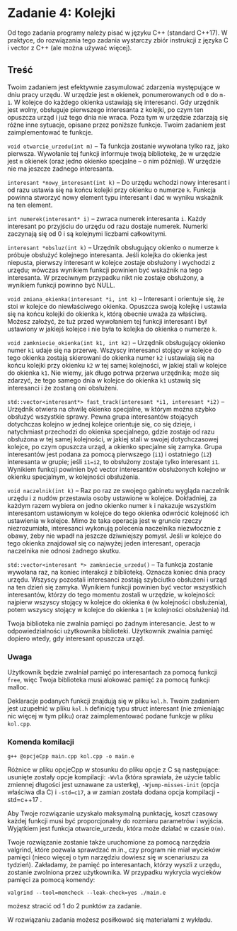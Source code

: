 # Zadanie 4: Kolejki

Od tego zadania programy należy pisać w języku C++ (standard C++17). W praktyce, do rozwiązania tego zadania wystarczy zbiór instrukcji z języka C i vector z C++ (ale można używać więcej).

## Treść

Twoim zadaniem jest efektywnie zasymulować zdarzenia występujące w dniu pracy urzędu. W urzędzie jest `m` okienek, ponumerowanych od `0` do `m-1`. W kolejce do każdego okienka ustawiają się interesanci. Gdy urzędnik jest wolny, obsługuje pierwszego interesanta z kolejki, po czym ten opuszcza urząd i już tego dnia nie wraca. Poza tym w urzędzie zdarzają się różne inne sytuacje, opisane przez poniższe funkcje. Twoim zadaniem jest zaimplementować te funkcje.

`void otwarcie_urzedu(int m)` – Ta funkcja zostanie wywołana tylko raz, jako pierwsza. Wywołanie tej funkcji informuje twoją bibliotekę, że w urzędzie jest `m` okienek (oraz jedno okienko specjalne – o nim później). W urzędzie nie ma jeszcze żadnego interesanta.

`interesant *nowy_interesant(int k)` – Do urzędu wchodzi nowy interesant i od razu ustawia się na końcu kolejki przy okienku o numerze `k`. Funkcja powinna stworzyć nowy element typu interesant i dać w wyniku wskaźnik na ten element.

`int numerek(interesant* i)` – zwraca numerek interesanta `i`. Każdy interesant po przyjściu do urzędu od razu dostaje numerek. Numerki zaczynają się od 0 i są kolejnymi liczbami całkowitymi.

`interesant *obsluz(int k)` – Urzędnik obsługujący okienko o numerze `k` próbuje obsłużyć kolejnego interesanta. Jeśli kolejka do okienka jest niepusta, pierwszy interesant w kolejce zostaje obsłużony i wychodzi z urzędu; wówczas wynikiem funkcji powinien być wskaźnik na tego interesanta. W przeciwnym przypadku nikt nie zostaje obsłużony, a wynikiem funkcji powinno być NULL.

`void zmiana_okienka(interesant *i, int k)` – Interesant i orientuje się, że stoi w kolejce do niewłaściwego okienka. Opuszcza swoją kolejkę i ustawia się na końcu kolejki do okienka k, którą obecnie uważa za właściwą. Możesz założyć, że tuż przed wywołaniem tej funkcji interesant i był ustawiony w jakiejś kolejce i nie była to kolejka do okienka o numerze `k`.

`void zamkniecie_okienka(int k1, int k2)` – Urzędnik obsługujący okienko numer `k1` udaje się na przerwę. Wszyscy interesanci stojący w kolejce do tego okienka zostają skierowani do okienka numer `k2` i ustawiają się na końcu kolejki przy okienku `k2` w tej samej kolejności, w jakiej stali w kolejce do okienka `k1`. Nie wiemy, jak długo potrwa przerwa urzędnika; może się zdarzyć, że tego samego dnia w kolejce do okienka `k1` ustawią się interesanci i że zostaną oni obsłużeni.

`std::vector<interesant*> fast_track(interesant *i1, interesant *i2)` – Urzędnik otwiera na chwilę okienko specjalne, w którym można szybko obsłużyć wszystkie sprawy. Pewna grupa interesantów stojących dotychczas kolejno w jednej kolejce orientuje się, co się dzieje, i natychmiast przechodzi do okienka specjalnego, gdzie zostaje od razu obsłużona w tej samej kolejności, w jakiej stali w swojej dotychczasowej kolejce, po czym opuszcza urząd, a okienko specjalne się zamyka. Grupa interesantów jest podana za pomocą pierwszego (`i1`) i ostatniego (`i2`) interesanta w grupie; jeśli `i1=i2`, to obsłużony zostaje tylko interesant `i1`. Wynikiem funkcji powinien być vector interesantów obsłużonych kolejno w okienku specjalnym, w kolejności obsłużenia.

`void naczelnik(int k)` – Raz po raz ze swojego gabinetu wygląda naczelnik urzędu i z nudów przestawia osoby ustawione w kolejce. Dokładniej, za każdym razem wybiera on jedno okienko numer `k` i nakazuje wszystkim interesantom ustawionym w kolejce do tego okienka odwrócić kolejność ich ustawienia w kolejce. Mimo że taka operacja jest w gruncie rzeczy niezrozumiała, interesanci wykonują polecenia naczelnika niezwłocznie z obawy, żeby nie wpadł na jeszcze dziwniejszy pomysł. Jeśli w kolejce do tego okienka znajdował się co najwyżej jeden interesant, operacja naczelnika nie odnosi żadnego skutku.

`std::vector<interesant *> zamkniecie_urzedu()` – Ta funkcja zostanie wywołana raz, na koniec interakcji z biblioteką. Oznacza koniec dnia pracy urzędu. Wszyscy pozostali interesanci zostają szybciutko obsłużeni i urząd na ten dzień się zamyka. Wynikiem funkcji powinien być vector wszystkich interesantów, którzy do tego momentu zostali w urzędzie, w kolejności: najpierw wszyscy stojący w kolejce do okienka `0` (w kolejności obsłużenia), potem wszyscy stojący w kolejce do okienka `1` (w kolejności obsłużenia) itd.

Twoja biblioteka nie zwalnia pamięci po żadnym interesancie. Jest to w odpowiedzialności użytkownika biblioteki. Użytkownik zwalnia pamięć dopiero wtedy, gdy interesant opuszcza urząd.

### Uwaga

Użytkownik będzie zwalniał pamięć po interesantach za pomocą funkcji `free`, więc Twoja biblioteka musi alokować pamięć za pomocą funkcji malloc.

Deklaracje podanych funkcji znajdują się w pliku `kol.h`. Twoim zadaniem jest uzupełnić w pliku `kol.h` definicję typu struct interesant (nie zmieniając nic więcej w tym pliku) oraz zaimplementować podane funkcje w pliku `kol.cpp`.

### Komenda komilacji

`g++ @opcjeCpp main.cpp kol.cpp -o main.e`

Różnice w pliku opcjeCpp w stosunku do pliku opcje z C są następujące: usunięte zostały opcje kompilacji: `-Wvla` (która sprawiała, że użycie tablic zmiennej długości jest uznawane za usterkę), `-Wjump-misses-init` (opcja właściwa dla C) i `-std=c17`, a w zamian została dodana opcja kompilacji -std=c++17 .

Aby Twoje rozwiązanie uzyskało maksymalną punktację, koszt czasowy każdej funkcji musi być proporcjonalny do rozmiaru parametrów i wyjścia. Wyjątkiem jest funkcja otwarcie_urzedu, która może działać w czasie `O(m)`.

Twoje rozwiązanie zostanie także uruchomione za pomocą narzędzia valgrind, które pozwala sprawdzać m.in., czy program nie miał wycieków pamięci (nieco więcej o tym narzędziu dowiesz się w scenariuszu za tydzień). Zakładamy, że pamięć po interesantach, którzy wyszli z urzędu, zostanie zwolniona przez użytkownika. W przypadku wykrycia wycieków pamięci za pomocą komendy:

```
valgrind --tool=memcheck --leak-check=yes ./main.e
```

możesz stracić od 1 do 2 punktów za zadanie.

W rozwiązaniu zadania możesz posiłkować się materiałami z wykładu.
